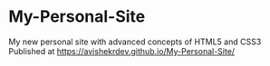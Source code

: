 # My-Personal-Site
My new personal site with advanced concepts of HTML5 and CSS3
Published at https://avishekrdev.github.io/My-Personal-Site/
